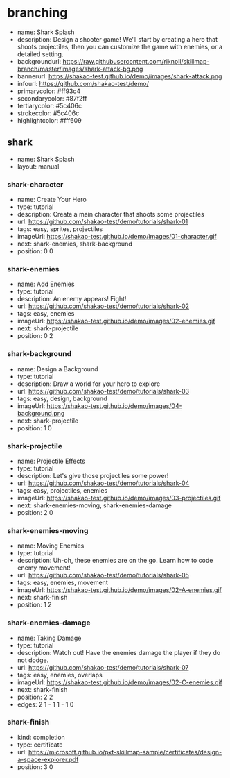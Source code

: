 # branching
* name: Shark Splash
* description: Design a shooter game! We'll start by creating a hero that shoots projectiles, then you can customize the game with enemies, or a detailed setting.
* backgroundurl: https://raw.githubusercontent.com/riknoll/skillmap-branch/master/images/shark-attack-bg.png
* bannerurl: https://shakao-test.github.io/demo/images/shark-attack.png
* infourl: https://github.com/shakao-test/demo/
* primarycolor: #ff93c4
* secondarycolor: #87f2ff
* tertiarycolor: #5c406c
* strokecolor: #5c406c
* highlightcolor: #fff609

## shark
* name: Shark Splash
* layout: manual

### shark-character
* name: Create Your Hero
* type: tutorial
* description: Create a main character that shoots some projectiles
* url: https://github.com/shakao-test/demo/tutorials/shark-01
* tags: easy, sprites, projectiles
* imageUrl: https://shakao-test.github.io/demo/images/01-character.gif
* next: shark-enemies, shark-background
* position: 0 0

### shark-enemies
* name: Add Enemies
* type: tutorial
* description: An enemy appears! Fight!
* url: https://github.com/shakao-test/demo/tutorials/shark-02
* tags: easy, enemies
* imageUrl: https://shakao-test.github.io/demo/images/02-enemies.gif
* next: shark-projectile
* position: 0 2

### shark-background
* name: Design a Background
* type: tutorial
* description: Draw a world for your hero to explore
* url: https://github.com/shakao-test/demo/tutorials/shark-03
* tags: easy, design, background
* imageUrl: https://shakao-test.github.io/demo/images/04-background.png
* next: shark-projectile
* position: 1 0

### shark-projectile
* name: Projectile Effects
* type: tutorial
* description: Let's give those projectiles some power!
* url: https://github.com/shakao-test/demo/tutorials/shark-04
* tags: easy, projectiles, enemies
* imageUrl: https://shakao-test.github.io/demo/images/03-projectiles.gif
* next: shark-enemies-moving, shark-enemies-damage
* position: 2 0

### shark-enemies-moving
* name: Moving Enemies
* type: tutorial
* description: Uh-oh, these enemies are on the go. Learn how to code enemy movement!
* url: https://github.com/shakao-test/demo/tutorials/shark-05
* tags: easy, enemies, movement
* imageUrl: https://shakao-test.github.io/demo/images/02-A-enemies.gif
* next: shark-finish
* position: 1 2

### shark-enemies-damage
* name: Taking Damage
* type: tutorial
* description: Watch out! Have the enemies damage the player if they do not dodge.
* url: https://github.com/shakao-test/demo/tutorials/shark-07
* tags: easy, enemies, overlaps
* imageUrl: https://shakao-test.github.io/demo/images/02-C-enemies.gif
* next: shark-finish
* position: 2 2
* edges: 2 1 - 1 1 - 1 0

### shark-finish
* kind: completion
* type: certificate
* url: https://microsoft.github.io/pxt-skillmap-sample/certificates/design-a-space-explorer.pdf
* position: 3 0
